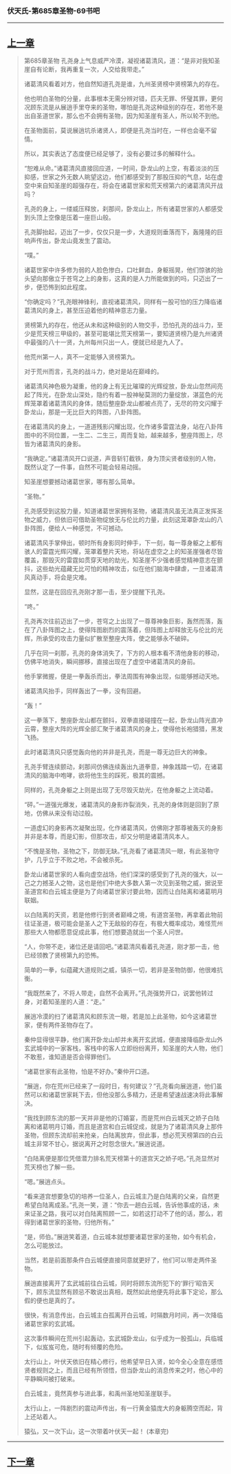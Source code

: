 ### 伏天氏-第685章圣物-69书吧

--------
[上一章](./d12fcf242a965c2c5029d7685d3a6f8f.md)
--------


>
>
>
>第685章圣物
>孔尧身上气息威严冷漠，凝视诸葛清风，道：“是非对我知圣崖自有论断，我再重复一次，人交给我带走。”
>
>诸葛清风看着对方，他自然知道孔尧是谁，九州圣贤榜中贤榜第九的存在。
>
>他也明白圣物的分量，此事根本无需分辨对错，匹夫无罪、怀璧其罪，更何况顾东流是从展逍手里夺来的圣物，哪怕是孔尧这种级别的存在，若他不是出自圣道世家，那么也不会拥有圣物，因为知圣崖有圣人，所以轮不到他。
>
>在圣物面前，莫说展逍坑杀诸贤人，即便是孔尧当时在，一样也会毫不留情。
>
>所以，其实表达了态度便已经足够了，没有必要过多的解释什么。
>
>“恕难从命。”诸葛清风直接回应道，一时间，卧龙山的上空，有着淡淡的压抑感，世家之外无数人眺望这边，他们都感受到了那股压抑的气息，站在虚空中来自知圣崖的超强存在，将会在诸葛世家和荒天榜第六的诸葛清风开战吗？
>
>孔尧的身上，一缕威压释放，刹那间，卧龙山上，所有诸葛世家的人都感受到头顶上空像是压着一座巨山般。
>
>孔尧脚抬起，迈出了一步，仅仅只是一步，大道规则垂落而下，轰隆隆的巨响声传出，卧龙山竟发生了震动。
>
>“噗。”
>
>诸葛世家中许多修为弱的人脸色惨白，口吐鲜血，身躯摇晃，他们惊骇的抬头望向那傲立于苍穹之上的身影，这真的是人力所能做到的吗，只迈出了一步，便恐怖到如此程度。
>
>“你确定吗？”孔尧眼神锋利，直视诸葛清风，同样有一股可怕的压力降临诸葛清风的身上，甚至压迫着他的精神意志力量。
>
>贤榜第九的存在，他还从未和这种级别的人物交手，恐怕孔尧的战斗力，至少是荒天榜三甲级的，甚至可能堪比荒天榜第一，要知道贤榜乃是九州诸贤中最强的八十一贤，九州每州只出一人，便就已经是九人了。
>
>他荒州第一人，真不一定能够入贤榜第九。
>
>对于荒州而言，孔尧的战斗力，绝对是站在巅峰的。
>
>诸葛清风神色极为凝重，他的身上有无比璀璨的光辉绽放，卧龙山忽然间亮起了阵光，在卧龙山深处，隐约有着一股神秘莫测的力量绽放，湛蓝色的光辉笼罩着诸葛清风的身体，随后整座卧龙山都被点亮了，无尽的符文闪耀于卧龙山，那是一无比巨大的阵图，八卦阵图。
>
>在诸葛清风的身上，一道道残影闪耀出现，化作诸多雷霆法身，站在八卦阵图中的不同位置，一生二、二生三，周而复始，越来越多，整座阵图上，尽皆为诸葛清风的身影。
>
>“我确定。”诸葛清风开口说道，声音斩钉截铁，身为顶尖贤者级别的人物，既然认定了一件事，自然不可能会轻易动摇。
>
>知圣崖想要撼动诸葛世家，哪有那么简单。
>
>“圣物。”
>
>孔尧感受到这股力量，知道诸葛世家拥有圣物，诸葛清风虽无法真正发挥圣物之威力，但依旧可借助圣物绽放无与伦比的力量，此刻这笼罩卧龙山的八卦阵图，便给人一种感觉，不可撼动。
>
>诸葛清风手掌伸出，顿时所有身影同时伸手，下一刻，每一尊身躯之上都有骇人的雷霆光辉闪耀，笼罩着整片天地，将站在虚空之上的知圣崖强者尽皆覆盖，那毁灭的雷霆如贯穿天地的劫光，知圣崖不少强者感觉精神意志在颤抖，这些劫光蕴藏无比可怕的精神攻击，似在他们脑海中肆虐，一旦诸葛清风真动手，将会是灾难。
>
>显然，这是在回应孔尧刚才那一击，至少提醒下孔尧。
>
>“咚。”
>
>孔尧再次往前迈出了一步，苍穹之上出现了一尊尊神象巨影，轰然而落，轰在了八卦阵图之上，使得阵图剧烈的震荡着，但阵图上却释放无与伦比的光辉，所承受的攻击力量似扩散至整座大阵，使之能够永不破碎。
>
>几乎在同一刹那，孔尧的身体消失了，下方的人根本看不清他身影的移动，仿佛平地消失，瞬间挪移，直接出现在了虚空中诸葛清风的身前。
>
>他手掌微握，便是一拳轰杀而出，拳法周围有神象出现，似能够撼动天地。
>
>诸葛清风抬手，同样轰出了一拳，没有回避。
>
>“轰！”
>
>这一拳落下，整座卧龙山都在颤抖，双拳直接碰撞在一起，卧龙山阵光直冲云霄，整座大阵的光辉全部汇聚于诸葛清风的身上，使得他长袍猎猎，黑发飞扬。
>
>此时诸葛清风只感觉轰向他的并非是孔尧，而是一尊无边巨大的神象。
>
>孔尧手臂连续颤动，刹那间仿佛连续轰出九道拳意，神象践踏一切，在诸葛清风的脑海中咆哮，欲将他生生的踩死，极其的震撼。
>
>同样的，孔尧身躯之上则是出现了无尽毁灭劫光，在他身躯之上流动着。
>
>“砰。”一道强光爆发，诸葛清风的身影炸裂消失，孔尧的身体则是回到了原地，仿佛从来没有动过般。
>
>一道虚幻的身影再次凝聚出现，化作诸葛清风，仿佛刚才那尊被轰灭的身影并非是本尊，而是幻影，但那攻击，却又分明是诸葛清风本人。
>
>“不愧是圣物，圣物之下，防御无缺。”孔尧看了诸葛清风一眼，有此圣物守护，几乎立于不败之地，不会被杀死。
>
>卧龙山诸葛世家的人看向虚空战场，他们深深的感受到了孔尧的强大，以一己之力撼圣人之物，这也是他们中绝大多数人第一次见到圣物之威，据说至圣道宫和白云城主便是为了向诸葛世家讨要此物，因而让白陆离和诸葛明月联姻。
>
>以白陆离的天资，若是他修行到贤者巅峰之境，有道宫圣物，再拿着此物前往证圣道，极可能会是圣人之下无敌般的存在，有极大概率成功，难怪荒州那些大人物都愿意促成此事，他们想要造就出一个圣人问世。
>
>“人，你带不走，诸位还是请回吧。”诸葛清风看着孔尧道，刚才那一击，他已经领教了贤榜第九的恐怖。
>
>简单的一拳，似蕴藏大道规则之威，镇杀一切，若非是圣物防御，他很难抗衡。
>
>“我既然来了，不将人带走，自然不会离开。”孔尧强势开口，说罢他转过身，对着知圣崖的人道：“走。”
>
>展逍冷漠的扫了诸葛清风和顾东流一眼，若是加上此圣物，如今这诸葛世家，便有两件圣物存在了。
>
>秦仲显得很平静，他们离开卧龙山却并未离开玄武城，便直接降临卧龙山外玄武城中的一家客栈，客栈中的客人立即纷纷离开，知圣崖的大人物，他们不敢惹，谁知道是否会得罪他们。
>
>“诸葛世家有此圣物，怕是不好办。”秦仲开口道。
>
>“展逍，你在荒州已经来了一段时日，有何建议？”孔尧看向展逍道，他们虽然可以和诸葛世家耗下去，但他没那么多精力，还是希望速战速决将此事解决。
>
>“我找到顾东流的那一天并非是他的订婚宴，而是荒州白云城天之娇子白陆离和诸葛明月订婚，而且是道宫和白云城促成，就是为了诸葛清风身上那件圣物，但顾东流却前来抢亲，白陆离放弃，但此事，想必荒天榜第四的白云城主非常不甘心，据说离开之时怨念很大。”展逍说道。
>
>“白陆离便是那位凭借潜力排名荒天榜第十的道宫天之娇子吧。”孔尧显然对荒天榜也了解一些。
>
>“嗯。”展逍点头。
>
>“看来道宫想要急切的培养一位圣人，白云城主乃是白陆离的父亲，自然更希望白陆离成圣。”孔尧一笑，道：“你去一趟白云城，告诉他事成的话，未来证圣之路，我可以对白陆离照顾一二，如若这打动不了他的话，那么，若得到诸葛世家的圣物，归他所有。”
>
>“是，师伯。”展逍笑着道，白云城本就想要诸葛世家的圣物，如今有机会，怎么可能放过。
>
>当然，若是前面那条件白云城便直接同意就更好了，他们可以带走两件圣物。
>
>展逍直接离开了玄武城前往白云城，同时将顾东流所犯下的‘罪行’昭告天下，顾东流显然有顾忌不敢说出真相，既然如此他便先将此事下定论，那么假的便也是真的了。
>
>很快，有消息传出，白云城主白孤离开白云城，时隔数月时间，再一次降临诸葛世家的玄武城。
>
>这次事件瞬间在荒州引起轰动，玄武城卧龙山，似乎成为一股孤山，兵临城下，似岌岌可危，随时有倾覆的危险。
>
>太行山上，叶伏天依旧在精心修行，他希望早日入贤，如今全心全意在感悟贤者规则之上，而且已经有所领悟，但当卧龙山的消息传来之时，他心中的平静瞬间被打破来。
>
>白云城主，竟然真参与进此事，和禹州圣地知圣崖联手。
>
>太行山上，一阵剧烈的震动声传出，有一行黄金猿庞大的身躯腾空而起，背上还站着人。
>
>猿弘，又一次下山，这一次带着叶伏天一起！
>(本章完)
>
>

--------
[下一章](./2e3092c2d2f65f3bd9ef93c7af8d2519.md)
--------
